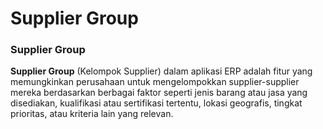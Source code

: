 # Supplier Group

### Supplier Group

**Supplier Group** (Kelompok Supplier) dalam aplikasi ERP adalah fitur yang memungkinkan perusahaan untuk mengelompokkan supplier-supplier mereka berdasarkan berbagai faktor seperti jenis barang atau jasa yang disediakan, kualifikasi atau sertifikasi tertentu, lokasi geografis, tingkat prioritas, atau kriteria lain yang relevan.
